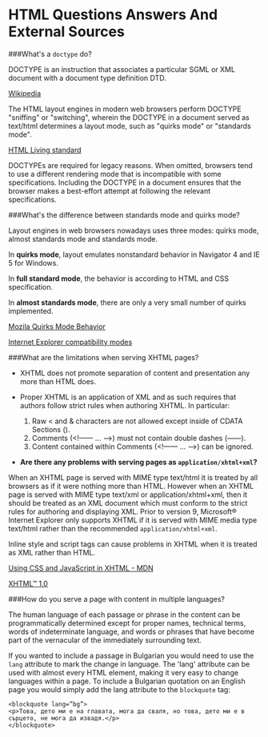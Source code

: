 # HTML Questions Answers And External Sources

###<a name='q1'>What's a `doctype` do? </a>
    
DOCTYPE is an instruction that associates a particular SGML or XML document with a document type definition DTD.

[Wikipedia](http://en.wikipedia.org/wiki/Document_type_declaration)

The HTML layout engines in modern web browsers perform DOCTYPE "sniffing" or "switching", wherein the DOCTYPE in a document served as text/html determines a layout mode, such as "quirks mode" or "standards mode".

[HTML Living standard](http://www.whatwg.org/specs/web-apps/current-work/multipage/syntax.html#the-doctype)

DOCTYPEs are required for legacy reasons. When omitted, browsers tend to use a different rendering mode that is incompatible with some specifications. Including the DOCTYPE in a document ensures that the browser makes a best-effort attempt at following the relevant specifications.


###<a name ='q2'>What's the difference between standards mode and quirks mode?</a>

Layout engines in web browsers nowadays uses three modes: quirks mode, almost standards mode and standards mode.

In **quirks mode**, layout emulates nonstandard behavior in Navigator 4 and IE 5 for Windows. 

In **full standard mode**, the behavior is according to HTML and CSS specification.

In **almost standards mode**, there are only a very small number of quirks implemented.
    
[Mozila Quirks Mode Behavior](https://developer.mozilla.org/en-US/docs/Mozilla_Quirks_Mode_Behavior)

[Internet Explorer compatibility modes](http://goo.gl/aJpR2X)
 
  
###<a name ='q3'>What are the limitations when serving XHTML pages?</a>

* XHTML does not promote separation of content and presentation any more than HTML does.

* Proper XHTML is an application of XML and as such requires that authors follow strict rules when authoring XHTML. In particular:
    1. Raw < and & characters are not allowed except inside of CDATA Sections (<![CDATA[ ... ]]>).
    1. Comments (<!—— ... ——>) must not contain double dashes (——).
    1. Content contained within Comments (<!—— ... ——>) can be ignored.
    
* __Are there any problems with serving pages as `application/xhtml+xml`?__


When an XHTML page is served with MIME type text/html it is treated by all browsers as if it were nothing more than HTML. 
However when an XHTML page is served with MIME type text/xml or application/xhtml+xml,
then it should be treated as an XML document which must conform to the strict rules for authoring and displaying XML.
Prior to version 9, Microsoft® Internet Explorer only supports XHTML if 
it is served with MIME media type text/html rather than the recommended `application/xhtml+xml`.

Inline style and script tags can cause problems in XHTML when it is treated as XML rather than HTML.
             
[Using CSS and JavaScript in XHTML - MDN](http://goo.gl/ApM59d)

[XHTML™ 1.0](http://www.w3.org/TR/xhtml1/)

###<a name ='q4'>How do you serve a page with content in multiple languages?</a>

The human language of each passage or phrase in the content can be programmatically determined except for proper names, technical terms, words of indeterminate language, and words or phrases that have become part of the vernacular of the immediately surrounding text.
    
If you wanted to include a passage in Bulgarian you would need to use the `lang` attribute to mark the change in language.
The 'lang' attribute can be used with almost every HTML element, making it very easy to change languages within a page.
To include a Bulgarian quotation on an English page you would simply add the lang attribute to the `blockquote` tag:

    <blockquote lang=”bg”>
    <p>Това, дето ми е на главата, мога да сваля, но това, дето ми е в сърцето, не мога да извадя.</p>
    </blockquote>